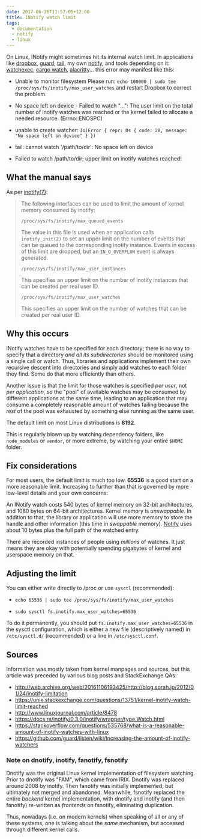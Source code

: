 ```yaml
---
date: 2017-06-26T11:57:05+12:00
title: INotify watch limit
tags:
  - documentation
  - notify
  - linux
---
```


On Linux, INotify might sometimes hit its internal watch limit. In applications
like [dropbox], [guard], [tail], my own [notify], and tools depending on it:
[watchexec], [cargo watch], [alacritty]… this error may manifest like this:

 - Unable to monitor filesystem Please run:
   `echo 100000 | sudo tee /proc/sys/fs/inotify/max_user_watches`
   and restart Dropbox to correct the problem.

 - No space left on device - Failed to watch "…": The user limit on the total
   number of inotify watches was reached or the kernel failed to allocate a
   needed resource. (Errno::ENOSPC)

 - unable to create watcher:
   `Io(Error { repr: Os { code: 28, message: "No space left on device" } })`

 - tail: cannot watch '/path/to/dir': No space left on device

 - Failed to watch /path/to/dir; upper limit on inotify watches reached!

## What the manual says

As per [inotify(7)]:

> The following interfaces can be used to limit the amount of kernel memory
> consumed by inotify:
>
>     /proc/sys/fs/inotify/max_queued_events
>
> The value in this file is used when an application calls `inotify_init(2)` to
> set an upper limit on the number of events that can be queued to the
> corresponding inotify instance. Events in excess of this limit are dropped,
> but an `IN_Q_OVERFLOW` event is always generated.
>
>     /proc/sys/fs/inotify/max_user_instances
>
> This specifies an upper limit on the number of inotify instances that can be
> created per real user ID.
>
>     /proc/sys/fs/inotify/max_user_watches
>
> This specifies an upper limit on the number of watches that can be created
> per real user ID.

## Why this occurs

INotify watches have to be specified for each directory; there is no way to
specify that a directory _and all its subdirectories_ should be monitored using
a single call or watch. Thus, libraries and applications implement their own
recursive descent into directories and simply add watches to each folder they
find. Some do that more efficiently than others.

Another issue is that the limit for those watches is specified _per user_, not
_per application_, so the "pool" of available watches may be consumed by
different applications at the same time, leading to an application that may
consume a completely reasonable amount of watches failing because the _rest_ of
the pool was exhausted by something else running as the same user.

The default limit on most Linux distributions is **8192**.

This is regularly blown up by watching dependency folders, like `node_modules`
or `vendor`, or more extreme, by watching your entire `$HOME` folder.

## Fix considerations

For most users, the default limit is much too low. **65536** is a good start on
a more reasonable limit. Increasing to further than that is governed by more
low-level details and your own concerns:

An INotify watch costs 540 bytes of kernel memory on 32-bit architectures, and
1080 bytes on 64-bit architectures. Kernel memory is _unswappable_. In addition
to that, the library or application will use more memory to store the handle and
other information (this time in _swappable_ memory). [Notify][notify] uses about
10 bytes plus the full path of the watched entry.

There are recorded instances of people using _millions_ of watches. It just
means they are okay with potentially spending gigabytes of kernel and userspace
memory on that.

## Adjusting the limit

You can either write directly to /proc or use `sysctl` (recommended):

 - `echo 65536 | sudo tee /proc/sys/fs/inotify/max_user_watches`

 - `sudo sysctl fs.inotify.max_user_watches=65536`

To do it permanently, you should put `fs.inotify.max_user_watches=65536` in the
sysctl configuration, which is either a new file (descriptively named) in
`/etc/sysctl.d/` (recommended) or a line in `/etc/sysctl.conf`.

## Sources

Information was mostly taken from kernel manpages and sources, but this article
was preceded by various blog posts and StackExchange QAs:

- http://web.archive.org/web/20161106193425/http://blog.sorah.jp/2012/01/24/inotify-limitation
- https://unix.stackexchange.com/questions/13751/kernel-inotify-watch-limit-reached
- http://www.linuxjournal.com/article/8478
- https://docs.rs/inotify/0.3.0/inotify/wrapper/type.Watch.html
- https://stackoverflow.com/questions/535768/what-is-a-reasonable-amount-of-inotify-watches-with-linux
- https://github.com/guard/listen/wiki/Increasing-the-amount-of-inotify-watchers

### Note on dnotify, inotify, fanotify, fsnotify

Dnotify was the original Linux kernel implementation of filesystem watching.
Prior to dnotify was "FAM", which came from IRIX. Dnotify was replaced around
2008 by inotify. Then fanotify was initially implemented, but ultimately not
merged and abandoned. Meanwhile, fsnotify replaced the entire _backend_ kernel
implementation, with dnotify and inotify (and then fanotify) re-written as
_frontends_ on fsnotify, eliminating duplication.

Thus, nowadays (i.e. on modern kernels) when speaking of all or any of these
systems, one is talking about the _same_ mechanism, but accessed through
different kernel calls.

[alacritty]: https://github.com/jwilm/alacritty
[cargo watch]: https://github.com/passcod/cargo-watch
[dropbox]: https://www.dropbox.com/
[guard]: https://github.com/guard/guard
[inotify(7)]: https://linux.die.net/man/7/inotify
[notify]: https://github.com/passcod/notify
[tail]: https://linux.die.net/man/1/tail
[watchexec]: https://github.com/mattgreen/watchexec
